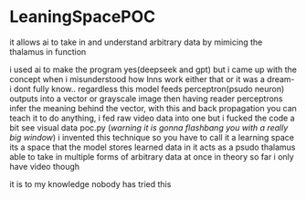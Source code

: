 # LeaningSpacePOC
it allows ai to take in and understand arbitrary data by mimicing the thalamus in function


i used ai to make the program yes(deepseek and gpt)
but i came up with the concept when i misunderstood how lnns work either that or it was a dream- i dont fully know..
regardless this model feeds perceptron(psudo neuron) outputs into a vector or grayscale image then having reader perceptrons infer the meaning behind the vector, with this and back propagation you can teach it to do anything, i fed raw video data into one but i fucked the code a bit see visual data poc.py (*warning it is gonna flashbang you with a really big window*)
i invented this technique so you have to call it a learning space
its a space that the model stores learned data in
it acts as a psudo thalamus able to take in multiple forms of arbitrary data at once in theory so far i only have video though


it is to my knowledge nobody has tried this
